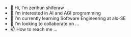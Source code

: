 - 👋 Hi, I’m zerihun shiferaw
- 👀 I’m interested in AI and AGI programming
- 🌱 I’m currently learning Software Engineering at alx-SE
- 💞️ I’m looking to collaborate on ...
- 📫 How to reach me ...

<!---
Zed-bard/Zed-bard is a ✨ special ✨ repository because its `README.md` (this file) appears on your GitHub profile.
You can click the Preview link to take a look at your changes.
--->
